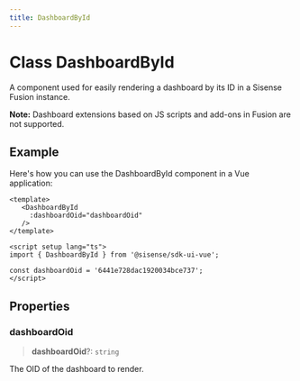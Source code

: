 ```yaml
---
title: DashboardById
---
```


# Class DashboardById <Badge type="fusionEmbed" text="Fusion Embed" /> <Badge type="alpha" text="Alpha" />

A component used for easily rendering a dashboard by its ID in a Sisense Fusion instance.

**Note:** Dashboard extensions based on JS scripts and add-ons in Fusion are not supported.

## Example

Here's how you can use the DashboardById component in a Vue application:
```vue
<template>
   <DashboardById
     :dashboardOid="dashboardOid"
   />
</template>

<script setup lang="ts">
import { DashboardById } from '@sisense/sdk-ui-vue';

const dashboardOid = '6441e728dac1920034bce737';
</script>
```

## Properties

### dashboardOid

> **dashboardOid**?: `string`

The OID of the dashboard to render.
